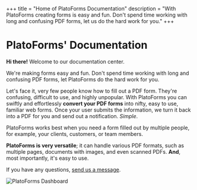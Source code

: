 +++
title = "Home of PlatoForms Documentation"
description = "With PlatoForms creating forms is easy and fun. Don't spend time working with long and confusing PDF forms, let us do the hard work for you." 
+++
#  PlatoForms' Documentation

**Hi there!** Welcome to our documentation center.

We're making forms easy and fun. Don't spend time working with long and confusing PDF forms, let PlatoForms do the hard work for you.

Let's face it, very few people know how to fill out a PDF form. They're confusing, difficult to use, and highly unpopular. With PlatoForms you can swiftly and effortlessly **convert your PDF forms** into nifty, easy to use, familiar web forms. Once your user submits the information, we turn it back into a PDF for you and send out a notification. *Simple*.

PlatoForms works best when you need a form filled out by multiple people, for example, your clients, customers, or team members.

**PlatoForms is very versatile**; it can handle various PDF formats, such as multiple pages, documents with images, and even scanned PDFs. **And**, most importantly, it's easy to use.

If you have any questions, [send us a message](https://www.platoforms.com/#contact).


![PlatoForms Dashboard](/images/page/home/dashboard.png)
